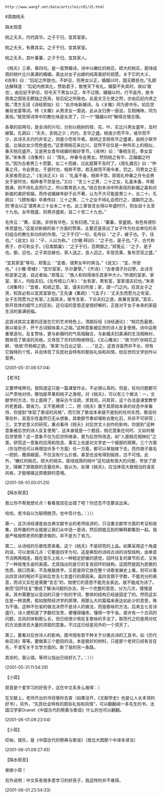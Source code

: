 `http://www.wangf.net/data/articles/c01/25.html`

#周南桃夭

隔水观音

桃之夭夭，灼灼其华。之子于归，宜其室家。

桃之夭夭，有蕡其实。之子于归，宜其家室。

桃之夭夭，其叶蓁蓁，之子于归，宜其家人。

《桃夭》三章，章四句。是一首贺婚诗。诗中以嫩红的桃花，硕大的桃实，密绿成荫的桃叶比兴美满的婚姻，表达对女子出嫁的纯真美好的祝愿。关于它的大义，《诗序》曰：“后妃之所致也。不妒忌，则男女以正，婚姻以时，国无鳏民也。”孔颖达解释道：“后妃内修其化，赞助君子，致使天下有礼，婚娶不失其时，故曰‘致也’。由后妃不妒忌，则令天下男女以正，年不过限，婚姻以时。行不逾月，故令周南之国皆无鳏独之民焉，皆后妃之所致也。此虽文王化使之然，亦由后妃内贤之致。”清方玉润《诗经原始》曰：“此亦咏新婚诗。与《关雎》同为房中乐。如后世催妆坐宴等词。特《关雎》从男求女一面说，此从女归男一面说，互相掩映，同为美俗。”我觉得诗序中的教化味道太浓了，只一个“婚姻以时”解得合情合理。

各章的前两句，是全诗的兴句，分别以桃树的枝、花、叶、实比兴男女盛年，及时嫁娶。孔疏曰：“夭夭，言桃之少；灼灼，言华之盛。桃或少而不华，或华而不少，此诗夭夭灼灼并言之，则是少而有华者。故辨之言桃有华之盛者，由桃少故华盛，比喻此女少而色盛也。”这里用桃花来比兴，显然不仅仅是一种外形上的相似，春天桃花盛开，又是男女青年结婚的极好季节。《易林》曰：“春桃生花，季女宜家。”宋朱熹《诗集传》曰：“周礼，仲春令会男女。然则桃之有华，正婚姻之时也。”因为古者男三十而娶，女二十而嫁，过此就算不及时了。《周礼媒氏》曰：“仲春之月，令会男女。于是时也，相奔不禁。若无故而不用令者，罚之。司男女之无夫家者而会之。”《毛诗正义》曰：“礼虽不备，相奔不禁。即周礼仲春之月令会男女于是时也，相奔者不禁是也。”又曰：“言三十之男，二十之女，礼虽未备，年期既满，则不待礼会而行之，所以繁育民人也。”结合到本诗中所表现的新婚之喜和对新娘的美好祝福，而传说婚嫁年龄于此不著，认为不大可能是男三十，女二十。孔疏曰：“《摽有梅》卒章传曰：三十之男、二十之女不待礼会而行之，谓期尽之法。则‘男女以正’谓男未三十女未二十也。此三章皆言女得以年盛时行，则女自十五至十九也。女年既盛，则男亦盛矣，自二十至二十九也。”

毛传云：“蕡，实貌。非但有华色，又有妇德。”又云：“蓁蓁，至盛貌。有色有德形体至盛也。”这是对新娘的各个方面的赞美，主要还是突出了女子作为社会单位的夫妇组合的教化和功利的作用。“之子于归”一句，毛传曰：“之子，嫁子也。于，往也。”《说文》曰：“子，人以为称。”《尔雅·释训》：“之子也，是子也。”子，古代称男子，亦可称女子。《召南鹊巢》：“之子于归，百两御之。”郑笺云：“之子，是子也。御，迎也。之子其往嫁也，家人送之，良人迎之。车皆百乘，象有百官之盛。”

“宜其家室”等句，郑笺云：“宜者，谓男女年时俱当。”《说文》：“宜，所安也。”《小雅·常棣》：“宜尔室家，乐尔妻孥。”《齐诗》：“古者谓子孙曰孥。此诗言和室家之道，自近者始。”郑笺云：“族人和则得保乐其家中大小。”所谓的室家、家室、家人，均指夫妇。《左传桓公八年》：“女有家，男有室，室家谓夫妇也。”朱熹《诗集传》：“宜者，和顺之意。室，谓夫妇所居；家，谓一门之内。叹其女子之贤，知其必有以宜其室家也。”王先谦《集疏》：“《孟子》：‘丈夫生而愿为之有室，女子生而愿为之有家。’上指其夫，故专言家，下论夫妇之道，故兼言室家。”其实，除开具体的细节上的区别，这句话的意思还是很好解的，正是对于女子未来的家庭生活的美满祝福。

这首诗其实主要的还是在它的艺术特色上。清姚际恒《诗经通论》：“桃花色最艳，故以喻女子，开千古词赋咏美人之祖。”这种意象被后世的诗人反复使用。诗中运用重章迭句，反复赞咏，更与新婚时的气氛相融合，与新婚夫妇美满的生活相映衬，既体现了歌谣的风格，又体现了农村的物侯特征。《文心雕龙》：“故‘灼灼’状桃花之鲜，‘依依’尽杨柳之貌，‘杲杲’为日出之容，……”总之，这首诗虽然并不长，但有它独特的个性，并且体现了先民社会特有的那些礼俗和风情，给后世的文学创作以营养。

(2001-05-31.09:57:04)

【老冷】



又要啰嗦两句。我知道这只是一篇课堂作业，不必很认真的。但是，任何问题都可以严肃地对待，哪怕是苹果和桃子之类呢。对《桃夭》，可以有三个做法：一，文献学的方法，你上面用了，搜采古今注疏，求其同，问其异，这个办法是课堂教学的老套路，既省力，又不惹麻烦；二，把《桃夭》置于其原始本来的状态中来看待，你提到“体现了歌谣的风格”，而它除了歌谣本来就不是别的任何东西，歌谣何等俭朴，其音乐性虽然已无从想象，其歌辞节奏却堪称古歌化石，并非不可研究；三，文学史意义的研究，重点看待《桃夭》对后世文人创作的影响，你提到“这种意象被后世的诗人反复使用”，这本身就是一个题目，桃花意象在何时、又如何被后世使用？这一意象不仅为后世所继承，更为后世所改造，如“人面桃花相映红”之类，研究这一意象的应用和改造，事实上也是对文学史一个细部的观察。三个方面（你当然也可以再增加许多个方面）任一方面，都可以单独做下去，而你胡子眉毛一把抓，撒胡椒面，不仅没有什么价值，甚至也没有得到锻炼，岂不可惜。此外，“嫩红的桃花，硕大的桃实，密绿成荫的桃叶”这句話有很大的问题，夸张了原文，降解了原歌辞的含蓄俭朴。我以为，处理《桃夭》，应当体现大致相当的语言风格，才能够接近原歌辞的意境。

(2001-06-01.00:01:25)

【隔水观音】



我让你不帮我想论点！看看我现在出错了吧？你还忍不住要说出来。

哈哈，老冷自以为聪明绝顶，也中吾计也。：）））

第一，这次诗经课是由古典文献专业的老师给讲的，只注重文献学方面的考证和收集，且布置的作业就是让我们从中选一首诗，然后把能见到的解释都集到一起。我是严格按照老师的要求做的，并不是为了省力。

第二，从诗经的乐歌性质来看，这个《桃夭》不是研究的上品。如果采用这个角度的话，可以发挥几点：它都是四字为句，这是典型的诗经古诗的诗型结构，由单音节词两两相连，既在音乐上给人一种稳定舒缓的感觉，回环往复的章节形式，又有了一种摇曳生姿的美感。尤其指出的是它的复沓回环的结构，这固然是因为民歌的性质，脱口而来，不及推敲炼字。又若是将它放在整个诗歌发展史上看，则可以看出四言诗的相对不足和后世五七言盛行的原因来。盖四言囿于字数，不能充分的表意，而诗又实在是需要“言志”的，倘使它的意思不能完全表达，就不能成为诗了。故而“回环往复”便成了解决问题的办法，将一个完整的意思，分为几次，慢慢道来。其中需要加以变动的只是个别的字词，整体的结构已经是固定了的。然而这实在是一种浪费，假如按照经济学的原理，用那么大的篇幅来表达如此少的意思，殊为不值。这种不俭省的做法决然不是诗人的做法，而是歌咏的方法。后来五七言诗盛行，诗人便知道了字数的宝贵，便懂得锤炼，懂得一字千金。或许有一个古风的问题，古风的体制那么长，但已经很少用反复歌咏的手法了，取而代之的是用对仗的方法嵌进去大量的浓密的意象。不过这已经是另外的一个洞天了。

第三，要看对后世诗人的影响，图书馆有若干种关于分类古诗的工具书，如《历代咏花诗》等等。要做第三个题目的话，本是极好的材料，只是那个老师已经有言在先，不准写关于文学方面的。断了我的另一条路。

其余的，我认错。等师父指出已经好久了。：）））

(2001-05-31.11:54:29)

【小简】



观音是个爱学习的好孩子，这在中文系多么难得：）

在文献上，老师开出的书目够你去查（如果没开，《文献学史》也是让人长本领的好书），另外，“先民社会特有的那些礼俗和风情”，可以翻翻闻一多先生的书，法国汉学家Granet《中国古代的祭奠与歌谣》什么的也可以翻翻。

(2001-06-01.09:23:04)

【小简】



哎呦，错乐，是《中国古代的祭典与歌谣》（按北大图那个中译本译法）

(2001-06-01.09:27:45)

【隔水观音】



谢谢小简！

另外说明：中文系有很多爱学习的好孩子，我这样的并不难得。

(2001-06-01.23:54:33)